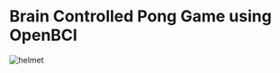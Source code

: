 # Brain Controlled Pong Game using OpenBCI

![helmet](https://user-images.githubusercontent.com/69658141/186826678-aac05fa4-972d-4054-ac93-d170ae0f7736.jpg)
